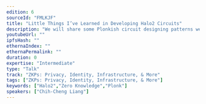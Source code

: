 ```yaml
---
edition: 6
sourceId: "FMLKJF"
title: "Little Things I’ve Learned in Developing Halo2 Circuits"
description: "We will share some Plonkish circuit designing patterns we learned during the zkevm development."
youtubeUrl: ""
ipfsHash: ""
ethernaIndex: ""
ethernaPermalink: ""
duration: 0
expertise: "Intermediate"
type: "Talk"
track: "ZKPs: Privacy, Identity, Infrastructure, & More"
tags: ["ZKPs: Privacy, Identity, Infrastructure, & More"]
keywords: ["Halo2","Zero Knowledge","Plonk"]
speakers: ["Chih-Cheng Liang"]
---
```


